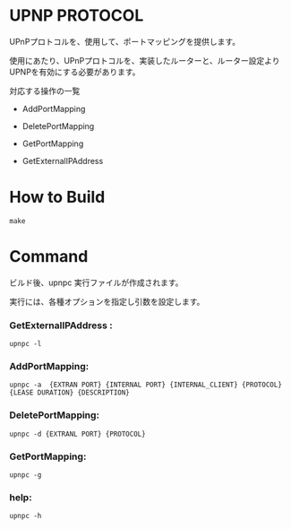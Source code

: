 # UPNP PROTOCOL

UPnPプロトコルを、使用して、ポートマッピングを提供します。

使用にあたり、UPnPプロトコルを、実装したルーターと、ルーター設定よりUPNPを有効にする必要があります。

対応する操作の一覧

- AddPortMapping

- DeletePortMapping 

- GetPortMapping

- GetExternalIPAddress


#  How to Build

    make

# Command

ビルド後、upnpc 実行ファイルが作成されます。

実行には、各種オプションを指定し引数を設定します。



### GetExternalIPAddress  :

    upnpc -l  

### AddPortMapping:

    upnpc -a  {EXTRAN PORT} {INTERNAL PORT} {INTERNAL_CLIENT} {PROTOCOL} {LEASE DURATION} {DESCRIPTION}

### DeletePortMapping:

    upnpc -d {EXTRANL PORT} {PROTOCOL}

### GetPortMapping:

    upnpc -g

### help: 

    upnpc -h


